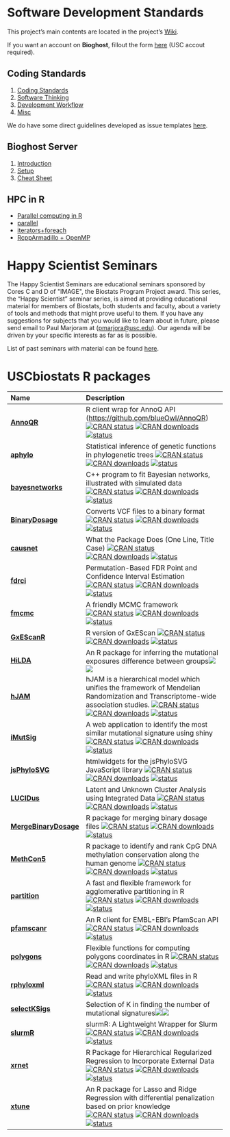 Software Development Standards
================

This project’s main contents are located in the project’s
[Wiki](https://github.com/USCbiostats/CodingStandards/wiki).

If you want an account on **Bioghost**, fillout the form
[here](https://forms.gle/GLKGfydPj5LmfHWq6) (USC accout required).

## Coding Standards

1.  [Coding Standards](../../wiki/Home#coding-standards)
2.  [Software Thinking](../../wiki/Home#software-thinking)
3.  [Development Workflow](../../wiki/Home#development-workflow)
4.  [Misc](../../wiki/Home#misc)

We do have some direct guidelines developed as issue templates
[here](templates).

## Bioghost Server

1.  [Introduction](../../wiki/Biogohst-server#introduction)
2.  [Setup](../../wiki/Biogohst-server#setup)
3.  [Cheat Sheet](../../wiki/Biogohst-server#cheat-sheet)

## HPC in R

  - [Parallel computing in
    R](../../wiki/HPC-in-R#parallel-computing-in-r)  
  - [parallel](../../wiki/HPC-in-R#parallel)
  - [iterators+foreach](../../wiki/HPC-in-R#foreach)
  - [RcppArmadillo +
    OpenMP](../../wiki/HPC-in-R#rcpparmadillo-and-openmp)

# Happy Scientist Seminars

The Happy Scientist Seminars are educational seminars sponsored by Cores
C and D of "IMAGE", the Biostats Program Project award. This series, the “Happy
Scientist” seminar series, is aimed at providing educational material
for members of Biostats, both students and faculty, about a variety of
tools and methods that might prove useful to them. If you have any
suggestions for subjects that you would like to learn about in future,
please send email to Paul Marjoram at (<pmarjora@usc.edu>). Our agenda
will be driven by your specific interests as far as is possible.

List of past seminars with material can be found
[here](/happy_scientist/).

# USCbiostats R packages

| Name                                                                      | Description                                                                                                                                                                                                                                                                                                                                                                                                                                         |
| :------------------------------------------------------------------------ | :-------------------------------------------------------------------------------------------------------------------------------------------------------------------------------------------------------------------------------------------------------------------------------------------------------------------------------------------------------------------------------------------------------------------------------------------------- |
| [**AnnoQR**](https://github.com/USCbiostats/AnnoQR)                       | R client wrap for AnnoQ API (<https://github.com/blueOwl/AnnoQR>) [![CRAN status](https://www.r-pkg.org/badges/version/AnnoQR)](https://CRAN.R-project.org/package=AnnoQR) [![CRAN downloads](http://cranlogs.r-pkg.org/badges/grand-total/AnnoQR)](https://cran.r-project.org/package=AnnoQR) [![status](https://tinyverse.netlify.com/badge/AnnoQR)](https://CRAN.R-project.org/package=AnnoQR)                                                   |
| [**aphylo**](https://github.com/USCbiostats/aphylo)                       | Statistical inference of genetic functions in phylogenetic trees [![CRAN status](https://www.r-pkg.org/badges/version/aphylo)](https://CRAN.R-project.org/package=aphylo) [![CRAN downloads](http://cranlogs.r-pkg.org/badges/grand-total/aphylo)](https://cran.r-project.org/package=aphylo) [![status](https://tinyverse.netlify.com/badge/aphylo)](https://CRAN.R-project.org/package=aphylo)                                                    |
| [**bayesnetworks**](https://github.com/USCbiostats/bayesnetworks)         | C++ program to fit Bayesian networks, illustrated with simulated data [![CRAN status](https://www.r-pkg.org/badges/version/bayesnetworks)](https://CRAN.R-project.org/package=bayesnetworks) [![CRAN downloads](http://cranlogs.r-pkg.org/badges/grand-total/bayesnetworks)](https://cran.r-project.org/package=bayesnetworks) [![status](https://tinyverse.netlify.com/badge/bayesnetworks)](https://CRAN.R-project.org/package=bayesnetworks)     |
| [**BinaryDosage**](https://github.com/USCbiostats/BinaryDosage)           | Converts VCF files to a binary format [![CRAN status](https://www.r-pkg.org/badges/version/BinaryDosage)](https://CRAN.R-project.org/package=BinaryDosage) [![CRAN downloads](http://cranlogs.r-pkg.org/badges/grand-total/BinaryDosage)](https://cran.r-project.org/package=BinaryDosage) [![status](https://tinyverse.netlify.com/badge/BinaryDosage)](https://CRAN.R-project.org/package=BinaryDosage)                                           |
| [**causnet**](https://github.com/USCbiostats/causnet)                     | What the Package Does (One Line, Title Case) [![CRAN status](https://www.r-pkg.org/badges/version/causnet)](https://CRAN.R-project.org/package=causnet) [![CRAN downloads](http://cranlogs.r-pkg.org/badges/grand-total/causnet)](https://cran.r-project.org/package=causnet) [![status](https://tinyverse.netlify.com/badge/causnet)](https://CRAN.R-project.org/package=causnet)                                                                  |
| [**fdrci**](https://github.com/USCbiostats/fdrci)                         | Permutation-Based FDR Point and Confidence Interval Estimation [![CRAN status](https://www.r-pkg.org/badges/version/fdrci)](https://CRAN.R-project.org/package=fdrci) [![CRAN downloads](http://cranlogs.r-pkg.org/badges/grand-total/fdrci)](https://cran.r-project.org/package=fdrci) [![status](https://tinyverse.netlify.com/badge/fdrci)](https://CRAN.R-project.org/package=fdrci)                                                            |
| [**fmcmc**](https://github.com/USCbiostats/fmcmc)                         | A friendly MCMC framework [![CRAN status](https://www.r-pkg.org/badges/version/fmcmc)](https://CRAN.R-project.org/package=fmcmc) [![CRAN downloads](http://cranlogs.r-pkg.org/badges/grand-total/fmcmc)](https://cran.r-project.org/package=fmcmc) [![status](https://tinyverse.netlify.com/badge/fmcmc)](https://CRAN.R-project.org/package=fmcmc)                                                                                                 |
| [**GxEScanR**](https://github.com/USCbiostats/GxEScanR)                   | R version of GxEScan [![CRAN status](https://www.r-pkg.org/badges/version/GxEScanR)](https://CRAN.R-project.org/package=GxEScanR) [![CRAN downloads](http://cranlogs.r-pkg.org/badges/grand-total/GxEScanR)](https://cran.r-project.org/package=GxEScanR) [![status](https://tinyverse.netlify.com/badge/GxEScanR)](https://CRAN.R-project.org/package=GxEScanR)                                                                                    |
| [**HiLDA**](https://github.com/USCbiostats/HiLDA)                         | An R package for inferring the mutational exposures difference between groups[![](https://img.shields.io/badge/Bioconductor%20version-1.0.0-green.svg)](https://www.bioconductor.org/packages/HiLDA)[![](https://img.shields.io/badge/download-2132/total-blue.svg)](https://bioconductor.org/packages/stats/bioc/HiLDA)                                                                                                                            |
| [**hJAM**](https://github.com/USCbiostats/hJAM)                           | hJAM is a hierarchical model which unifies the framework of Mendelian Randomization and Transcriptome-wide association studies. [![CRAN status](https://www.r-pkg.org/badges/version/hJAM)](https://CRAN.R-project.org/package=hJAM) [![CRAN downloads](http://cranlogs.r-pkg.org/badges/grand-total/hJAM)](https://cran.r-project.org/package=hJAM) [![status](https://tinyverse.netlify.com/badge/hJAM)](https://CRAN.R-project.org/package=hJAM) |
| [**iMutSig**](https://github.com/USCbiostats/iMutSig)                     | A web application to identify the most similar mutational signature using shiny [![CRAN status](https://www.r-pkg.org/badges/version/iMutSig)](https://CRAN.R-project.org/package=iMutSig) [![CRAN downloads](http://cranlogs.r-pkg.org/badges/grand-total/iMutSig)](https://cran.r-project.org/package=iMutSig) [![status](https://tinyverse.netlify.com/badge/iMutSig)](https://CRAN.R-project.org/package=iMutSig)                               |
| [**jsPhyloSVG**](https://github.com/USCbiostats/jsPhyloSVG)               | htmlwidgets for the jsPhyloSVG JavaScript library [![CRAN status](https://www.r-pkg.org/badges/version/jsPhyloSVG)](https://CRAN.R-project.org/package=jsPhyloSVG) [![CRAN downloads](http://cranlogs.r-pkg.org/badges/grand-total/jsPhyloSVG)](https://cran.r-project.org/package=jsPhyloSVG) [![status](https://tinyverse.netlify.com/badge/jsPhyloSVG)](https://CRAN.R-project.org/package=jsPhyloSVG)                                           |
| [**LUCIDus**](https://github.com/USCbiostats/LUCIDus)                     | Latent and Unknown Cluster Analysis using Integrated Data [![CRAN status](https://www.r-pkg.org/badges/version/LUCIDus)](https://CRAN.R-project.org/package=LUCIDus) [![CRAN downloads](http://cranlogs.r-pkg.org/badges/grand-total/LUCIDus)](https://cran.r-project.org/package=LUCIDus) [![status](https://tinyverse.netlify.com/badge/LUCIDus)](https://CRAN.R-project.org/package=LUCIDus)                                                     |
| [**MergeBinaryDosage**](https://github.com/USCbiostats/MergeBinaryDosage) | R package for merging binary dosage files [![CRAN status](https://www.r-pkg.org/badges/version/MergeBinaryDosage)](https://CRAN.R-project.org/package=MergeBinaryDosage) [![CRAN downloads](http://cranlogs.r-pkg.org/badges/grand-total/MergeBinaryDosage)](https://cran.r-project.org/package=MergeBinaryDosage) [![status](https://tinyverse.netlify.com/badge/MergeBinaryDosage)](https://CRAN.R-project.org/package=MergeBinaryDosage)         |
| [**MethCon5**](https://github.com/USCbiostats/MethCon5) | R package to identify and rank CpG DNA methylation conservation along the human genome [![CRAN status](https://www.r-pkg.org/badges/version/MethCon5)](https://cran.r-project.org/web/packages/methcon5/index.html) [![CRAN downloads](http://cranlogs.r-pkg.org/badges/grand-total/MethCon5)](https://cran.r-project.org/package=MethCon5) [![status](https://tinyverse.netlify.com/badge/Methcon5)](https://CRAN.R-project.org/package=MethCon5)         |
| [**partition**](https://github.com/USCbiostats/partition)                 | A fast and flexible framework for agglomerative partitioning in R [![CRAN status](https://www.r-pkg.org/badges/version/partition)](https://CRAN.R-project.org/package=partition) [![CRAN downloads](http://cranlogs.r-pkg.org/badges/grand-total/partition)](https://cran.r-project.org/package=partition) [![status](https://tinyverse.netlify.com/badge/partition)](https://CRAN.R-project.org/package=partition)                                 |
| [**pfamscanr**](https://github.com/USCbiostats/pfamscanr)                 | An R client for EMBL-EBI’s PfamScan API [![CRAN status](https://www.r-pkg.org/badges/version/pfamscanr)](https://CRAN.R-project.org/package=pfamscanr) [![CRAN downloads](http://cranlogs.r-pkg.org/badges/grand-total/pfamscanr)](https://cran.r-project.org/package=pfamscanr) [![status](https://tinyverse.netlify.com/badge/pfamscanr)](https://CRAN.R-project.org/package=pfamscanr)                                                           |
| [**polygons**](https://github.com/USCbiostats/polygons)                   | Flexible functions for computing polygons coordinates in R [![CRAN status](https://www.r-pkg.org/badges/version/polygons)](https://CRAN.R-project.org/package=polygons) [![CRAN downloads](http://cranlogs.r-pkg.org/badges/grand-total/polygons)](https://cran.r-project.org/package=polygons) [![status](https://tinyverse.netlify.com/badge/polygons)](https://CRAN.R-project.org/package=polygons)                                              |
| [**rphyloxml**](https://github.com/USCbiostats/rphyloxml)                 | Read and write phyloXML files in R [![CRAN status](https://www.r-pkg.org/badges/version/rphyloxml)](https://CRAN.R-project.org/package=rphyloxml) [![CRAN downloads](http://cranlogs.r-pkg.org/badges/grand-total/rphyloxml)](https://cran.r-project.org/package=rphyloxml) [![status](https://tinyverse.netlify.com/badge/rphyloxml)](https://CRAN.R-project.org/package=rphyloxml)                                                                |
| [**selectKSigs**](https://github.com/USCbiostats/selectKSigs)             | Selection of K in finding the number of mutational signatures[![](https://img.shields.io/badge/Bioconductor%20version-1.0.0-green.svg)](https://www.bioconductor.org/packages/selectKSigs)[![](https://img.shields.io/badge/download-1397/total-blue.svg)](https://bioconductor.org/packages/stats/bioc/selectKSigs)                                                                                                                                |
| [**slurmR**](https://github.com/USCbiostats/slurmR)                       | slurmR: A Lightweight Wrapper for Slurm [![CRAN status](https://www.r-pkg.org/badges/version/slurmR)](https://CRAN.R-project.org/package=slurmR) [![CRAN downloads](http://cranlogs.r-pkg.org/badges/grand-total/slurmR)](https://cran.r-project.org/package=slurmR) [![status](https://tinyverse.netlify.com/badge/slurmR)](https://CRAN.R-project.org/package=slurmR)                                                                             |
| [**xrnet**](https://github.com/USCbiostats/xrnet)                         | R Package for Hierarchical Regularized Regression to Incorporate External Data [![CRAN status](https://www.r-pkg.org/badges/version/xrnet)](https://CRAN.R-project.org/package=xrnet) [![CRAN downloads](http://cranlogs.r-pkg.org/badges/grand-total/xrnet)](https://cran.r-project.org/package=xrnet) [![status](https://tinyverse.netlify.com/badge/xrnet)](https://CRAN.R-project.org/package=xrnet)                                            |
| [**xtune**](https://github.com/USCbiostats/xtune)                         | An R package for Lasso and Ridge Regression with differential penalization based on prior knowledge [![CRAN status](https://www.r-pkg.org/badges/version/xtune)](https://CRAN.R-project.org/package=xtune) [![CRAN downloads](http://cranlogs.r-pkg.org/badges/grand-total/xtune)](https://cran.r-project.org/package=xtune) [![status](https://tinyverse.netlify.com/badge/xtune)](https://CRAN.R-project.org/package=xtune)                       |
